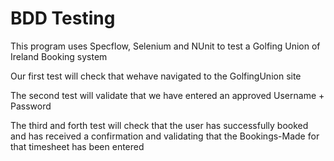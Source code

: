 # BDD Testing

This program uses Specflow, Selenium and NUnit to test a Golfing Union of Ireland Booking system

Our first test will check that wehave navigated to the GolfingUnion site

The second test will validate that we have entered an approved Username + Password

The third and forth test will check that the user has successfully booked and has received a confirmation and
validating that the Bookings-Made for that timesheet has been entered

